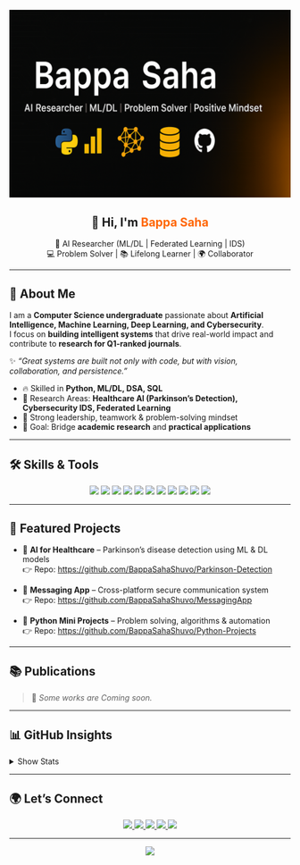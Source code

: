 <!-- Custom Banner -->
<p align="center">
  <!-- Put your banner file at: /assets/banner.png in this repo -->
  <img src="assets/banner.png" alt="Bappa Saha — AI Researcher | ML/DL | Problem Solver | Positive Mindset" />
</p>

<!-- Introduction -->
<h2 align="center">👋 Hi, I'm <span style="color:#ff6600;">Bappa Saha</span></h2>
<p align="center">
  🚀 AI Researcher (ML/DL | Federated Learning | IDS) <br/>
  💻 Problem Solver | 📚 Lifelong Learner | 🌍 Collaborator  
</p>

---

## 🌟 About Me

I am a **Computer Science undergraduate** passionate about **Artificial Intelligence, Machine Learning, Deep Learning, and Cybersecurity**.  
I focus on **building intelligent systems** that drive real-world impact and contribute to **research for Q1-ranked journals**.

✨ *“Great systems are built not only with code, but with vision, collaboration, and persistence.”*

- 🔥 Skilled in **Python, ML/DL, DSA, SQL**
- 🧠 Research Areas: **Healthcare AI (Parkinson’s Detection), Cybersecurity IDS, Federated Learning**
- 🤝 Strong leadership, teamwork & problem-solving mindset
- 🎯 Goal: Bridge **academic research** and **practical applications**

---

## 🛠️ Skills & Tools

<p align="center">

  <!-- Languages -->
  <img src="https://img.shields.io/badge/Python-3776AB?style=for-the-badge&logo=python&logoColor=white" />
  <img src="https://img.shields.io/badge/C++-00599C?style=for-the-badge&logo=cplusplus&logoColor=white" />
  <img src="https://img.shields.io/badge/C-444444?style=for-the-badge&logo=c&logoColor=white" />
  <img src="https://img.shields.io/badge/SQL-025E8C?style=for-the-badge&logo=postgresql&logoColor=white" />

  <!-- Frameworks -->
  <img src="https://img.shields.io/badge/TensorFlow-FF6F00?style=for-the-badge&logo=tensorflow&logoColor=white" />
  <img src="https://img.shields.io/badge/PyTorch-EE4C2C?style=for-the-badge&logo=pytorch&logoColor=white" />
  <img src="https://img.shields.io/badge/Scikit--Learn-F7931E?style=for-the-badge&logo=scikit-learn&logoColor=white" />

  <!-- Tools -->
  <img src="https://img.shields.io/badge/Google%20Colab-F9AB00?style=for-the-badge&logo=googlecolab&logoColor=black" />
  <img src="https://img.shields.io/badge/Kaggle-20BEFF?style=for-the-badge&logo=kaggle&logoColor=white" />
  <img src="https://img.shields.io/badge/Git-F05032?style=for-the-badge&logo=git&logoColor=white" />
  <img src="https://img.shields.io/badge/Linux-FCC624?style=for-the-badge&logo=linux&logoColor=black" />

</p>

---

## 🚀 Featured Projects

- 🧠 **AI for Healthcare** – Parkinson’s disease detection using ML & DL models  
  👉 Repo: https://github.com/BappaSahaShuvo/Parkinson-Detection

- 📱 **Messaging App** – Cross-platform secure communication system  
  👉 Repo: https://github.com/BappaSahaShuvo/MessagingApp

- 🐍 **Python Mini Projects** – Problem solving, algorithms & automation  
  👉 Repo: https://github.com/BappaSahaShuvo/Python-Projects



---

## 📚 Publications

> 📝 *Some works are Coming soon.*

---

## 📊 GitHub Insights

<details>
  <summary>Show Stats</summary>

  <p align="center">
    <img src="https://github-readme-stats.vercel.app/api?username=BappaSahaShuvo&show_icons=true&theme=radical" height="160" />
    <img src="https://github-readme-streak-stats.herokuapp.com/?user=BappaSahaShuvo&theme=radical" height="160" />
  </p>

  <p align="center">
    <img src="https://github-readme-stats.vercel.app/api/top-langs/?username=BappaSahaShuvo&layout=compact&theme=radical" height="160" />
  </p>

  <p align="center">
    <img src="https://github-profile-trophy.vercel.app/?username=BappaSahaShuvo&theme=radical&no-frame=true&row=1&column=6" />
  </p>

</details>

---

## 🌍 Let’s Connect

<p align="center">
  <a href="https://www.linkedin.com/in/bappa-saha-47b14933a/">
    <img src="https://img.shields.io/badge/LinkedIn-0077B5?style=for-the-badge&logo=linkedin&logoColor=white" />
  </a>
  <a href="mailto:bappasahacse0@gmail.com">
    <img src="https://img.shields.io/badge/Email-D14836?style=for-the-badge&logo=gmail&logoColor=white" />
  </a>
  <a href="https://github.com/BappaSahaShuvo">
    <img src="https://img.shields.io/badge/GitHub-100000?style=for-the-badge&logo=github&logoColor=white" />
  </a>
  <a href="https://kaggle.com/<your-kaggle-username>">
    <img src="https://img.shields.io/badge/Kaggle-20BEFF?style=for-the-badge&logo=kaggle&logoColor=white" />
  </a>
  <a href="https://scholar.google.com/citations?user=<your-id>">
    <img src="https://img.shields.io/badge/Google%20Scholar-4285F4?style=for-the-badge&logo=google-scholar&logoColor=white" />
  </a>
</p>

---

<p align="center">
  <img src="https://capsule-render.vercel.app/api?type=waving&color=0:ffcc00,100:ff6600&height=140&section=footer"/>
</p>
